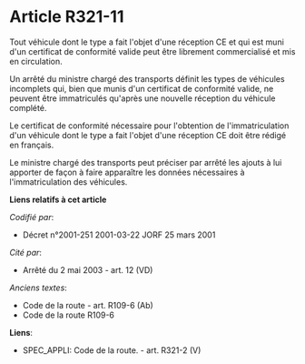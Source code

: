 # Article R321-11

Tout véhicule dont le type a fait l'objet d'une réception CE et qui est muni d'un certificat de conformité valide peut être
librement commercialisé et mis en circulation.

Un arrêté du ministre chargé des transports définit les types de véhicules incomplets qui, bien que munis d'un certificat de
conformité valide, ne peuvent être immatriculés qu'après une nouvelle réception du véhicule complété.

Le certificat de conformité nécessaire pour l'obtention de l'immatriculation d'un véhicule dont le type a fait l'objet d'une
réception CE doit être rédigé en français.

Le ministre chargé des transports peut préciser par arrêté les ajouts à lui apporter de façon à faire apparaître les données
nécessaires à l'immatriculation des véhicules.

**Liens relatifs à cet article**

_Codifié par_:

  - Décret n°2001-251 2001-03-22 JORF 25 mars 2001

_Cité par_:

  - Arrêté du 2 mai 2003 - art. 12 (VD)

_Anciens textes_:

  - Code de la route - art. R109-6 (Ab)
  - Code de la route R109-6

**Liens**:

  - SPEC_APPLI: Code de la route. - art. R321-2 (V)
